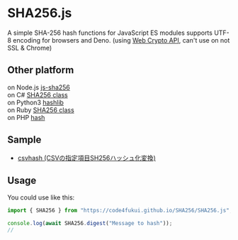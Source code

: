 # SHA256.js

A simple SHA-256 hash functions for JavaScript ES modules supports UTF-8 encoding for browsers and Deno. (using [Web Crypto API](https://developer.mozilla.org/ja/docs/Web/API/Web_Crypto_API), can't use on not SSL & Chrome)

## Other platform

on Node.js [js-sha256](https://www.npmjs.com/package/js-sha256)  
on C# [SHA256 class](https://docs.microsoft.com/ja-jp/dotnet/api/system.security.cryptography.sha256?view=net-6.0)  
on Python3 [hashlib](https://docs.python.org/ja/3/library/hashlib.html)  
on Ruby [SHA256 class](https://docs.ruby-lang.org/ja/latest/class/OpenSSL=3a=3aDigest=3a=3aSHA256.html)  
on PHP [hash](https://www.php.net/manual/ja/function.hash.php)  

## Sample

- [csvhash (CSVの指定項目SH256ハッシュ化変換)](https://code4fukui.github.io/csvhash/)

## Usage

You could use like this:
```js
import { SHA256 } from "https://code4fukui.github.io/SHA256/SHA256.js";

console.log(await SHA256.digest("Message to hash"));
// 
```
